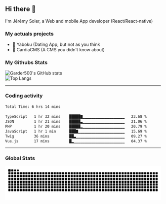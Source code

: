## Hi there 👋

I'm Jérémy Soler, a Web and mobile App developer (React/React-native)


### My actuals projects 
- 🔭 Yaboku (Dating App, but not as you think
- 🌱 CardiaCMS (A CMS you didn't know about)

### My Githubs Stats

<!--- ![Garder 500 stats](https://github-readme-stats.vercel.app/api?username=garder500&show_icons=true&theme=Gradient) -->
![Garder500's GitHub stats](https://github-readme-stats.vercel.app/api?username=garder500&show_icons=true&theme=material-palenight&include_all_commits=true&custom_title=My%20Github%20Stats)
<br/>
![Top Langs](https://github-readme-stats.vercel.app/api/top-langs/?username=garder500&theme=material-palenight&layout=compact)

---
### Coding activity

<!--START_SECTION:waka-->

```text
Total Time: 6 hrs 14 mins

TypeScript   1 hr 32 mins    █████▇▁▁▁▁▁▁▁▁▁▁▁▁▁▁▁▁▁▁▁   23.68 %
JSON         1 hr 21 mins    █████▃▁▁▁▁▁▁▁▁▁▁▁▁▁▁▁▁▁▁▁   21.06 %
PHP          1 hr 20 mins    █████▂▁▁▁▁▁▁▁▁▁▁▁▁▁▁▁▁▁▁▁   20.79 %
JavaScript   1 hr 1 min      ███▇▁▁▁▁▁▁▁▁▁▁▁▁▁▁▁▁▁▁▁▁▁   15.69 %
Twig         36 mins         ██▃▁▁▁▁▁▁▁▁▁▁▁▁▁▁▁▁▁▁▁▁▁▁   09.27 %
Vue.js       17 mins         █▂▁▁▁▁▁▁▁▁▁▁▁▁▁▁▁▁▁▁▁▁▁▁▁   04.37 %
```

<!--END_SECTION:waka-->

---

### Global Stats 

![Snake.svg](https://github.com/garder500/garder500/blob/output/github-contribution-grid-snake.svg)
